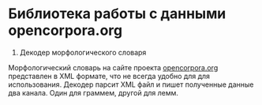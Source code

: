 # Библиотека работы с данными opencorpora.org

1. Декодер морфологического словаря

Морфологический словарь на сайте проекта [opencorpora.org](http://opencorpora.org) представлен в XML формате,
что не всегда удобно для для использования. Декодер парсит XML файл и пишет полученные
данные два канала. Один для граммем, другой для лемм.
